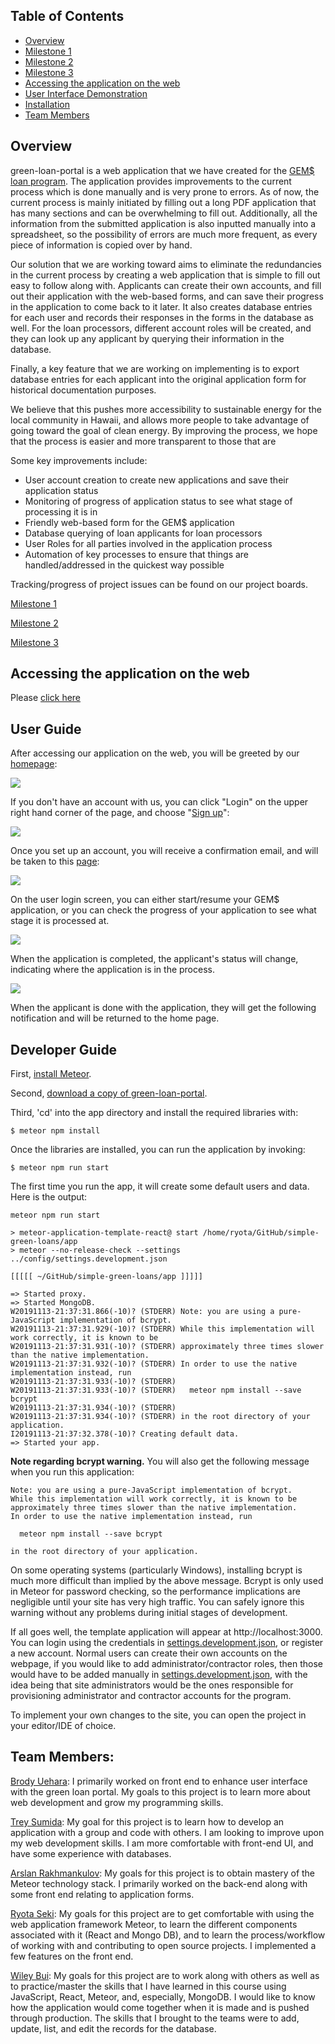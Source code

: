 ## Table of Contents
* [Overview](#overview)
* [Milestone 1](https://github.com/orgs/green-loan-portal/projects/1)
* [Milestone 2](https://github.com/orgs/green-loan-portal/projects/2)
* [Milestone 3](https://github.com/orgs/green-loan-portal/projects/3)
* [Accessing the application on the web](#accesswebapplication)
* [User Interface Demonstration](#demo)
* [Installation](#installation)
* [Team Members](#teammembers)

<a name="overview"></a>
## Overview

green-loan-portal is a web application that we have created for the [GEM$ loan program](https://gems.hawaii.gov/). The application provides improvements to the current process which is done manually and is very prone to errors. As of now, the current process is mainly initiated by filling out a long PDF application that has many sections and can be overwhelming to fill out. Additionally, all the information from the submitted application is also inputted manually into a spreadsheet, so the possibility of errors are much more frequent, as every piece of information is copied over by hand. 

Our solution that we are working toward aims to eliminate the redundancies in the current process by creating a web application that is simple to fill out easy to follow along with. Applicants can create their own accounts, and fill out their application with the web-based forms, and can save their progress in the application to come back to it later. It also creates database entries for each user and records their responses in the forms in the database as well. For the loan processors, different account roles will be created, and they can look up any applicant by querying their information in the database. 

Finally, a key feature that we are working on implementing is to export database entries for each applicant into the original application form for historical documentation purposes. 

We believe that this pushes more accessibility to sustainable energy for the local community in Hawaii, and allows more people to take advantage of going toward the goal of clean energy. By improving the process, we hope that the process is easier and more transparent to those that are 

Some key improvements include:

* User account creation to create new applications and save their application status
* Monitoring of progress of application status to see what stage of processing it is in
* Friendly web-based form for the GEM$ application
* Database querying of loan applicants for loan processors
* User Roles for all parties involved in the application process
* Automation of key processes to ensure that things are handled/addressed in the quickest way possible

Tracking/progress of project issues can be found on our project boards.

<a name="milestone1"></a>
[Milestone 1](https://github.com/orgs/green-loan-portal/projects/1)

<a name="milestone2"></a>
[Milestone 2](https://github.com/orgs/green-loan-portal/projects/2)

<a name="milestone3"></a>
[Milestone 3](https://github.com/orgs/green-loan-portal/projects/3)

<a name="accesswebapplication"></a>
## Accessing the application on the web

Please [click here](http://simple-green-loans.meteorapp.com/#/)

<a name="demo"></a>
## User Guide

After accessing our application on the web, you will be greeted by our [homepage](http://simple-green-loans.meteorapp.com):

<img src="images/home.png">

If you don't have an account with us, you can click "Login" on the upper right hand corner of the page, and choose "[Sign up](http://simple-green-loans.meteorapp.com/#/signup)":

<img src="images/register.png">

Once you set up an account, you will receive a confirmation email, and will be taken to this [page](http://simple-green-loans.meteorapp.com/#/Profile):

<img src="images/userlogin.png">

On the user login screen, you can either start/resume your GEM$ application, or you can check the progress of your application to see what stage it is processed at. 

<img src="images/profile.png">

When the application is completed, the applicant's status will change, indicating where the application is in the process. 

<img src="images/logout.png">

When the applicant is done with the application, they will get the following notification and will be returned to the home page.

<a name="installation"></a>
## Developer Guide

First, [install Meteor](https://www.meteor.com/install).

Second, [download a copy of green-loan-portal](https://github.com/green-loan-portal/simple-green-loans). 

Third, 'cd' into the app directory and install the required libraries with:

```$ meteor npm install```

Once the libraries are installed, you can run the application by invoking:

```$ meteor npm run start```

The first time you run the app, it will create some default users and data. Here is the output:
```
meteor npm run start              

> meteor-application-template-react@ start /home/ryota/GitHub/simple-green-loans/app
> meteor --no-release-check --settings ../config/settings.development.json

[[[[[ ~/GitHub/simple-green-loans/app ]]]]]   

=> Started proxy.                             
=> Started MongoDB.                           
W20191113-21:37:31.866(-10)? (STDERR) Note: you are using a pure-JavaScript implementation of bcrypt.
W20191113-21:37:31.929(-10)? (STDERR) While this implementation will work correctly, it is known to be
W20191113-21:37:31.931(-10)? (STDERR) approximately three times slower than the native implementation.
W20191113-21:37:31.932(-10)? (STDERR) In order to use the native implementation instead, run
W20191113-21:37:31.933(-10)? (STDERR) 
W20191113-21:37:31.933(-10)? (STDERR)   meteor npm install --save bcrypt
W20191113-21:37:31.934(-10)? (STDERR) 
W20191113-21:37:31.934(-10)? (STDERR) in the root directory of your application.
I20191113-21:37:32.378(-10)? Creating default data.
=> Started your app.
```

**Note regarding bcrypt warning.** You will also get the following message when you run this application:

```
Note: you are using a pure-JavaScript implementation of bcrypt.
While this implementation will work correctly, it is known to be
approximately three times slower than the native implementation.
In order to use the native implementation instead, run

  meteor npm install --save bcrypt

in the root directory of your application.
```

On some operating systems (particularly Windows), installing bcrypt is much more difficult than implied by the above message. Bcrypt is only used in Meteor for password checking, so the performance implications are negligible until your site has very high traffic. You can safely ignore this warning without any problems during initial stages of development.

If all goes well, the template application will appear at http://localhost:3000. You can login using the credentials in [settings.development.json](https://github.com/ics-software-engineering/meteor-application-template-react/blob/master/config/settings.development.json), or register a new account. Normal users can create their own accounts on the webpage, if you would like to add administrator/contractor roles, then those would have to be added manually in [settings.development.json](https://github.com/ics-software-engineering/meteor-application-template-react/blob/master/config/settings.development.json), with the idea being that site administrators would be the ones responsible for provisioning administrator and contractor accounts for the program.

To implement your own changes to the site, you can open the project in your editor/IDE of choice. 

<a name="teammembers"></a>
## Team Members:

[Brody Uehara](https://github.com/brodyu): I primarily worked on front end to enhance user interface with the green loan portal. My goals to this project is to learn more about web development and grow my programming skills. 

[Trey Sumida](https://github.com/trey-sumida): My goal for this project is to learn how to develop an application with a group and code with others. I am looking to improve upon my web development skills. I am more comfortable with front-end UI, and have some experience with databases.

[Arslan Rakhmankulov](https://github.com/arslan-r): My goals for this project is to obtain mastery of the Meteor technology stack. I primarily worked on the back-end along with some front end relating to application forms.

[Ryota Seki](https://github.com/ryotabs): My goals for this project are to get comfortable with using the web application framework Meteor, to learn the different components associated with it (React and Mongo DB), and to learn the process/workflow of working with and contributing to open source projects. I implemented a few features on the front end. 

[Wiley Bui](https://github.com/wileybui): My goals for this project are to work along with others as well as to practice/master the skills that I have learned in this course using JavaScript, React, Meteor, and, especially, MongoDB. I would like to know how the application would come together when it is made and is pushed through production. The skills that I brought to the teams were to add, update, list, and edit the records for the database.
